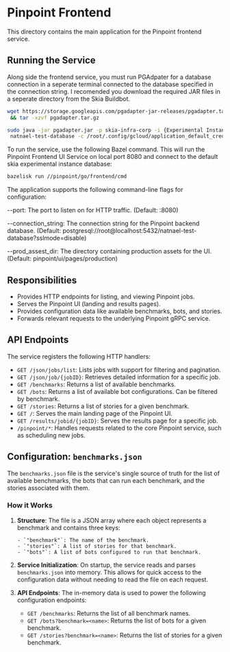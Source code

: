 # Pinpoint Frontend

This directory contains the main application for the Pinpoint frontend service.

## Running the Service

Along side the frontend service, you must run PGAdpater for a database connection in a
seperate terminal connected to the database specified in the connection string. I
recomended you download the required JAR files in a seperate directory from the Skia Buildbot.

```bash
wget https://storage.googleapis.com/pgadapter-jar-releases/pgadapter.tar.gz \
 && tar -xzvf pgadapter.tar.gz
```

```bash
sudo java -jar pgadapter.jar -p skia-infra-corp -i {Experimental Instance ID} -d \
 natnael-test-database -c /root/.config/gcloud/application_default_credentials.json -x
```

To run the service, use the following Bazel command. This will run the Pinpoint Frontend UI
Service on local port 8080 and connect to the default skia experimental instance database:

```bash
bazelisk run //pinpoint/go/frontend/cmd
```

The application supports the following command-line flags for configuration:

--port: The port to listen on for HTTP traffic. (Default: :8080)

--connection_string: The connection string for the Pinpoint backend database.
(Default: postgresql://root@localhost:5432/natnael-test-database?sslmode=disable)

--prod_assest_dir: The directory containing production assets for the UI.
(Default: pinpoint/ui/pages/production)

## Responsibilities

- Provides HTTP endpoints for listing, and viewing Pinpoint jobs.
- Serves the Pinpoint UI (landing and results pages).
- Provides configuration data like available benchmarks, bots, and stories.
- Forwards relevant requests to the underlying Pinpoint gRPC service.

## API Endpoints

The service registers the following HTTP handlers:

- `GET /json/jobs/list`: Lists jobs with support for filtering and pagination.
- `GET /json/job/{jobID}`: Retrieves detailed information for a specific job.
- `GET /benchmarks`: Returns a list of available benchmarks.
- `GET /bots`: Returns a list of available bot configurations. Can be filtered by benchmark.
- `GET /stories`: Returns a list of stories for a given benchmark.
- `GET /`: Serves the main landing page of the Pinpoint UI.
- `GET /results/jobid/{jobID}`: Serves the results page for a specific job.
- `/pinpoint/*`: Handles requests related to the core Pinpoint service, such as scheduling
  new jobs.

## Configuration: `benchmarks.json`

The `benchmarks.json` file is the service's single source of truth for the list of available
benchmarks, the bots that can run each benchmark, and the stories associated with them.

### How it Works

1.  **Structure**: The file is a JSON array where each object represents a benchmark and
    contains three keys:

        - `"benchmark"`: The name of the benchmark.
        - `"stories"`: A list of stories for that benchmark.
        - `"bots"`: A list of bots configured to run that benchmark.

2.  **Service Initialization**: On startup, the service reads and parses `benchmarks.json`
    into memory. This allows for quick access to the configuration data without needing to read
    the file on each request.

3.  **API Endpoints**: The in-memory data is used to power the following configuration endpoints:
    - `GET /benchmarks`: Returns the list of all benchmark names.
    - `GET /bots?benchmark=<name>`: Returns the list of bots for a given benchmark.
    - `GET /stories?benchmark=<name>`: Returns the list of stories for a given benchmark.

